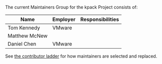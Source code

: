 The current Maintainers Group for the kpack Project consists of:

| Name          | Employer | Responsibilities |
|---------------|----------|------------------|
| Tom Kennedy   | VMware   |                  |
| Matthew McNew |          |                  |
| Daniel Chen   | VMware   |                  |

<!-- This list must be kept in sync with the [CNCF Project Maintainers list](https://github.com/cncf/foundation/blob/master/project-maintainers.csv) -->

See [the contributor ladder](CONTRIBUTOR_LADDER.MD#maintainer) for how maintainers are selected and replaced.
